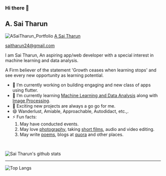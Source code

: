### Hi there 👋

## A. Sai Tharun

![ASaiTharun_Portfolio](https://user-images.githubusercontent.com/50414959/137874153-3c3feaf5-ace2-4701-a102-2518083a462a.png)
[A Sai Tharun](https://saitharun24.github.io)

saitharun24@gmail.com


I am Sai Tharun, An aspiring app/web developer with a special interest in machine learning and data analysis.

A Firm believer of the statement 'Growth ceases when learning stops' and see every new opportunity as learning potential. 

- 🔭 I’m currently working on building engaging and new class of apps using flutter.
- 🌱 I’m currently learning [Machine Learning and Data Analysis](https://docs.google.com/document/d/1qhv-jP5PryAOzqifTfnsy04I5R6OybGDzpsOScSNAIM/edit?usp=sharing) along with [Image Processing](https://docs.google.com/document/d/1hSDgMjwZIRqr_x7kdjRixooQmDYCEcXIaPQyK2ggp74/edit?usp=sharing).
- 👯 Exciting new projects are always a go go for me.
- 😄 Wanderlust, Amiable, Approachable, Autodidact, etc.,.
- ⚡ Fun facts: 
     1. May have conducted events.
     2. May love [photography](https://www.instagram.com/picsby_tharun/), taking [short films](https://www.youtube.com/channel/UCe0bu8KQYOVwTQsavn2-IRQ), audio and video editing.
     3. May write [poems](https://www.instagram.com/thoughtsof_tharun/), blogs at [quora](https://www.quora.com/profile/Sai-Tharun-51) and other places.

<br />

![Sai Tharun's github stats](https://github-readme-stats.vercel.app/api?username=saitharun24&show_icons=true)

<hr />

![Top Langs](https://github-readme-stats.vercel.app/api/top-langs/?username=saitharun24&show_icons=true&layout=compact)

<!--
**saitharun24/saitharun24** is a ✨ _special_ ✨ repository because its `README.md` (this file) appears on your GitHub profile.
